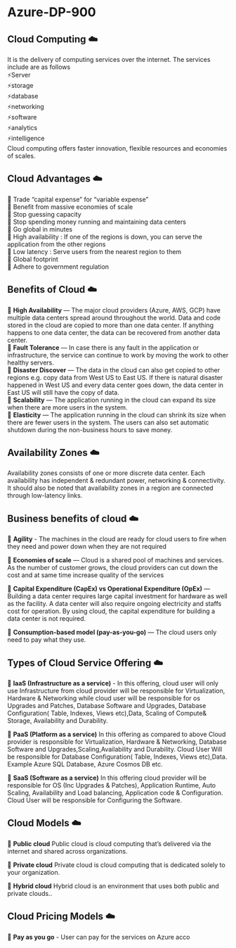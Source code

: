 # Azure-DP-900

## Cloud Computing :cloud: 
It is the delivery of computing services over the internet. The services include are as follows  <br> 
:zap:Server  <br> 
:zap:storage  <br> 
:zap:database  <br> 
:zap:networking  <br> 
:zap:software  <br> 
:zap:analytics  <br> 
:zap:intelligence  <br> 
Cloud computing offers faster innovation, flexible resources and economies of scales.  <br>  




## Cloud Advantages :cloud:
:small_orange_diamond: Trade “capital expense” for “variable expense”  <br> 
:small_orange_diamond: Benefit from massive economies of scale  <br> 
:small_orange_diamond: Stop guessing capacity  <br> 
:small_orange_diamond: Stop spending money running and maintaining data centers  <br> 
:small_orange_diamond: Go global in minutes  <br> 
:small_orange_diamond: High availability : If one of the regions is down, you can serve the application from the other regions <br> 
:small_orange_diamond: Low latency : Serve users from the nearest region to them <br> 
:small_orange_diamond: Global footprint <br> 
:small_orange_diamond: Adhere to government regulation <br> 


## Benefits of Cloud  :cloud: 
:small_blue_diamond:  **High Availability** — The major cloud providers (Azure, AWS, GCP) have multiple data centers spread around throughout the world. Data and code stored in the cloud are copied to more than one data center. If anything happens to one data center, the data can be recovered from another data center.  <br> 
:small_blue_diamond: **Fault Tolerance** — In case there is any fault in the application or infrastructure, the service can continue to work by moving the work to other healthy servers.  <br> 
:small_blue_diamond: **Disaster Discover** — The data in the cloud can also get copied to other regions e.g. copy data from West US to East US. If there is natural disaster happened in West US and every data center goes down, the data center in East US will still have the copy of data.  <br> 
:small_blue_diamond: **Scalability** — The application running in the cloud can expand its size when there are more users in the system.  <br> 
:small_blue_diamond: **Elasticity** — The application running in the cloud can shrink its size when there are fewer users in the system. The users can also set automatic shutdown during the non-business hours to save money.  <br> 

## Availability Zones :cloud: 
Availability zones consists of one or more discrete data center. Each availability has independent & redundant power, networking & connectivity. It should also be noted that availability zones in a region are connected through low-latency links.


## Business benefits of cloud  :cloud: 
:small_blue_diamond: **Agility** - The machines in the cloud are ready for cloud users to fire when they need and power down when they are not required  <br> 

:small_blue_diamond: **Economies of scale** — Cloud is a shared pool of machines and services. As the number of customer grows, the cloud providers can cut down the cost and at same time increase quality of the services  <br> 

:small_blue_diamond: **Capital Expenditure (CapEx) vs Operational Expenditure (OpEx)** — Building a data center requires large capital investment for hardware as well as the facility. A data center will also require ongoing electricity and staffs cost for operation. By using cloud, the capital expenditure for building a data center is not required.  <br> 

:small_blue_diamond: **Consumption-based model (pay-as-you-go)** — The cloud users only need to pay what they use.  <br> 


## Types of Cloud Service Offering  :cloud: 

:large_blue_diamond: **IaaS (Infrastructure as a service)** - In this offering, cloud user will only use Infrastructure from cloud provider will be responsible for 
Virtualization, Hardware & Networking while cloud user will be responsible for os Upgrades and Patches, Database Software and Upgrades, Database Configuration( Table, 
Indexes, Views etc),Data, Scaling of Compute& Storage, Availability and Durability. <br> 

:large_blue_diamond: **PaaS (Platform as a service)** In this offering as compared to above Cloud provider is responsible for Virtualization, Hardware & Networking,
 Database Software and Upgrades,Scaling,Availability and Durability. Cloud User Will be responsible for Database Configuration( Table, 
Indexes, Views etc),Data. Example Azure SQL Database, Azure Cosmos DB etc.  <br> 

:large_blue_diamond: **SaaS (Software as a service)** In this offering cloud provider will be responsible for OS (Inc Upgrades & Patches), Application Runtime, Auto Scaling, Availability and Load balancing, Application code & Configuration. Cloud User will be responsible for Configuring the Software. <br> 

## Cloud Models  :cloud: 

:small_blue_diamond: **Public cloud** Public cloud is cloud computing that’s delivered via the internet and shared across organizations. <br> 

:small_blue_diamond: **Private cloud** Private cloud is cloud computing that is dedicated solely to your organization. <br> 

:small_blue_diamond: **Hybrid cloud** Hybrid cloud is an environment that uses both public and private clouds.. <br> 

## Cloud Pricing Models  :cloud: 

:small_blue_diamond: **Pay as you go** -  User can pay for the services on Azure acco







